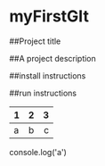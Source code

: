 # myFirstGIt


##Project title

##A project description

##install instructions

##run instructions

1|2|3
:----|:-----:|-----:
a|b|c


console.log('a')
